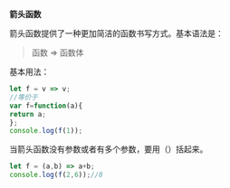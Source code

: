 **箭头函数**

箭头函数提供了一种更加简洁的函数书写方式。基本语法是：

> 函数 => 函数体

基本用法：

```js
let f = v => v;
//等价于
var f=function(a){
return a;
};
console.log(f(1));
```

当箭头函数没有参数或者有多个参数，要用（）括起来。

```js
let f = (a,b) => a+b;
console.log(f(2,6));//8
```

